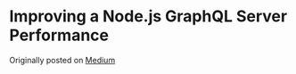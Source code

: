 # Improving a Node.js GraphQL Server Performance

Originally posted on [Medium](https://medium.com/neo4j/improving-a-node-js-graphql-server-performance-645a4ae711c3)
